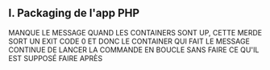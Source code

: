 ## I. Packaging de l'app PHP

MANQUE LE MESSAGE QUAND LES CONTAINERS SONT UP, CETTE MERDE SORT UN EXIT CODE 0 ET DONC LE CONTAINER QUI FAIT LE MESSAGE CONTINUE DE LANCER LA COMMANDE EN BOUCLE SANS FAIRE CE QU'IL EST SUPPOSÉ FAIRE APRÈS